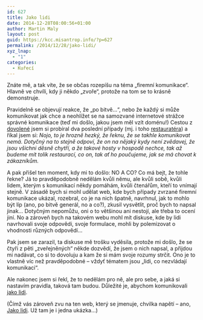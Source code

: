 ```yaml
---
id: 627
title: Jako lidi
date: 2014-12-28T08:00:56+01:00
author: Martin Maly
layout: post
guid: https://kcc.misantrop.info/?p=627
permalink: /2014/12/28/jako-lidi/
xyz_lnap:
  - "1"
categories:
  - Kuřecí
---
```

Znáte mě, a tak víte, že se občas rozepíšu na téma &#8222;firemní komunikace&#8220;. Hlavně ve chvíli, kdy ji někdo &#8222;zvoře&#8220;, protože na tom se to krásně demonstruje.

Pravidelně se objevují reakce, že &#8222;po bitvě&#8230;&#8220;, nebo že každý si může komunikovat jak chce a neohlížet se na samozvané internetové strážce správné komunikace (teď mi došlo, jakou jsem měl vzít doménu!) Cestou z [dovolené](https://kcc.misantrop.info/2014/12/26/dovolena/ "Dovolená") jsem si probíral dva poslední případy (mj. i toho [restauratéra](https://kcc.misantrop.info/2014/12/27/precurat/ "Přečůrat")) a říkal jsem si: _Nojo, to je hrozně hezký, že řeknu, že se takhle komunikovat nemá. Dotyčný na to stejně odpoví, že on na nějaký kydy není zvědavej, že jsou všichni děsně chytří, a že takové hosty v hospodě nechce, tak až budeme mít tolik restaurací, co on, tak ať ho poučujeme, jak se má chovat k zákazníkům._

A pak přišel ten moment, kdy mi to došlo: NO A CO? Co má bejt, že tohle řekne? Já to pravděpodobně nedělám kvůli němu, ale kvůli sobě, kvůli lidem, kterým s komunikací někdy pomáhám, kvůli čtenářům, kteří to vnímají stejně. V zásadě bych si mohl udělat web, kde bych případy zvrzané firemní komunikace ukázal, rozebral, co je na nich špatně, navrhnul, jak to mohlo být líp (ano, po bitvě generál, no a co?), zkusil vysvětlit, proč bych to napsal jinak&#8230; Dotyčným nepomůžu, oni o to většinou ani nestojí, ale třeba to ocení jiní. No a zároveň bych na takovém webu mohl mít diskuse, kde by lidi navrhovali svoje odpovědi, svoje formulace, mohli by polemizovat o vhodnosti různých odpovědí&#8230;

Pak jsem se zarazil, ta diskuse mě trošku vyděsila, protože mi došlo, že se čtyři z pěti &#8222;zveřejněných&#8220; někde dozvědí, že jsem o nich napsal, a přijdou mi nadávat, co si to dovoluju a kam že si mám svoje rozumy strčit. Ono je to vlastně víc než pravděpodobné &#8211; vždyť tématem jsou &#8222;lidi, co nezvládají komunikaci&#8220;.

Ale nakonec jsem si řekl, že to nedělám pro ně, ale pro sebe, a jaká si nastavím pravidla, taková tam budou. Důležité je, abychom komunikovali [jako lidi](https://jakolidi.cz/).

(Čímž vás zároveň zvu na ten web, který se jmenuje, chvilka napětí &#8211; ano, [Jako lidi](https://jakolidi.cz/). Už tam je i jedna ukázka&#8230;)